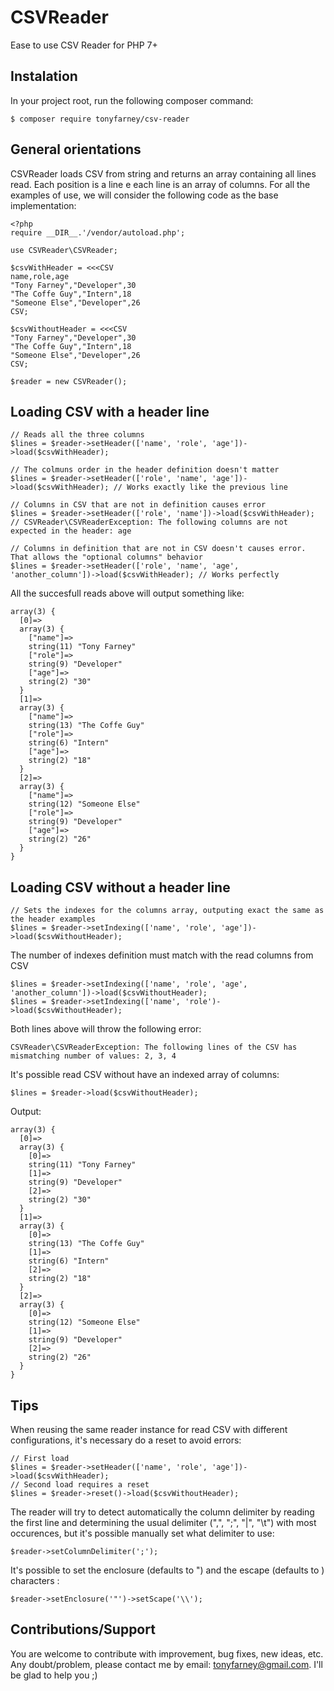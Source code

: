 
# CSVReader
Ease to use CSV Reader for PHP 7+

## Instalation
In your project root, run the following composer command:

    $ composer require tonyfarney/csv-reader

## General orientations
CSVReader loads CSV from string and returns an array containing all lines read. Each position is a line e each line is an array of columns.
For all the examples of use, we will consider the following code as the base implementation:

    <?php
    require __DIR__.'/vendor/autoload.php';
        
    use CSVReader\CSVReader;
        
    $csvWithHeader = <<<CSV
    name,role,age
    "Tony Farney","Developer",30
    "The Coffe Guy","Intern",18
    "Someone Else","Developer",26
    CSV;
        
    $csvWithoutHeader = <<<CSV
    "Tony Farney","Developer",30
    "The Coffe Guy","Intern",18
    "Someone Else","Developer",26
    CSV;
        
    $reader = new CSVReader();

## Loading CSV with a header line
    // Reads all the three columns
    $lines = $reader->setHeader(['name', 'role', 'age'])->load($csvWithHeader);
    
    // The colmuns order in the header definition doesn't matter
    $lines = $reader->setHeader(['role', 'name', 'age'])->load($csvWithHeader); // Works exactly like the previous line
    
    // Columns in CSV that are not in definition causes error
    $lines = $reader->setHeader(['role', 'name'])->load($csvWithHeader); // CSVReader\CSVReaderException: The following columns are not expected in the header: age
    
    // Columns in definition that are not in CSV doesn't causes error. That allows the "optional columns" behavior
    $lines = $reader->setHeader(['role', 'name', 'age', 'another_column'])->load($csvWithHeader); // Works perfectly

All the succesfull reads above will output something like:

    array(3) {
      [0]=>
      array(3) {
        ["name"]=>
        string(11) "Tony Farney"
        ["role"]=>
        string(9) "Developer"
        ["age"]=>
        string(2) "30"
      }
      [1]=>
      array(3) {
        ["name"]=>
        string(13) "The Coffe Guy"
        ["role"]=>
        string(6) "Intern"
        ["age"]=>
        string(2) "18"
      }
      [2]=>
      array(3) {
        ["name"]=>
        string(12) "Someone Else"
        ["role"]=>
        string(9) "Developer"
        ["age"]=>
        string(2) "26"
      }
    }
    
 ## Loading CSV without a header line
    // Sets the indexes for the columns array, outputing exact the same as the header examples
    $lines = $reader->setIndexing(['name', 'role', 'age'])->load($csvWithoutHeader);
    
The number of indexes definition must match with the read columns from CSV

    $lines = $reader->setIndexing(['name', 'role', 'age', 'another_column'])->load($csvWithoutHeader);
    $lines = $reader->setIndexing(['name', 'role')->load($csvWithoutHeader);

Both lines above will throw the following error:

    CSVReader\CSVReaderException: The following lines of the CSV has mismatching number of values: 2, 3, 4

It's possible read CSV without have an indexed array of columns:

    $lines = $reader->load($csvWithoutHeader);

Output:

    array(3) {
      [0]=>
      array(3) {
        [0]=>
        string(11) "Tony Farney"
        [1]=>
        string(9) "Developer"
        [2]=>
        string(2) "30"
      }
      [1]=>
      array(3) {
        [0]=>
        string(13) "The Coffe Guy"
        [1]=>
        string(6) "Intern"
        [2]=>
        string(2) "18"
      }
      [2]=>
      array(3) {
        [0]=>
        string(12) "Someone Else"
        [1]=>
        string(9) "Developer"
        [2]=>
        string(2) "26"
      }
    }

## Tips
When reusing the same reader instance for read CSV with different configurations, it's necessary do a reset to avoid errors:

    // First load
    $lines = $reader->setHeader(['name', 'role', 'age'])->load($csvWithHeader);
    // Second load requires a reset
    $lines = $reader->reset()->load($csvWithoutHeader);

The reader will try to detect automatically the column delimiter by reading the first line and determining the usual delimiter (",", ";", "|", "\t") with most occurences, but it's possible manually set what delimiter to use:

    $reader->setColumnDelimiter(';');
    
It's possible to set the enclosure (defaults to ") and the escape (defaults to \) characters :

    $reader->setEnclosure('"')->setScape('\\');
    
## Contributions/Support
You are welcome to contribute with improvement, bug fixes, new ideas, etc.  Any doubt/problem, please contact me by email: tonyfarney@gmail.com. I'll be glad to help you ;)

